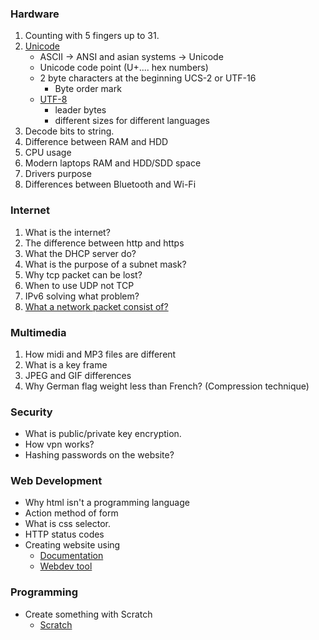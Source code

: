 ### Hardware
1. Counting with 5 fingers up to 31.
2. [Unicode](https://www.joelonsoftware.com/2003/10/08/the-absolute-minimum-every-software-developer-absolutely-positively-must-know-about-unicode-and-character-sets-no-excuses/)
    - ASCII -> ANSI and asian systems -> Unicode
    - Unicode code point (U+.... hex numbers)
    - 2 byte characters at the beginning UCS-2 or UTF-16
        - Byte order mark
    - [UTF-8](https://www.freecodecamp.org/news/what-is-utf-8-character-encoding/)
        - leader bytes 
        - different sizes for different languages
3. Decode bits to string.
3. Difference between RAM and HDD
4. CPU usage
5. Modern laptops RAM and HDD/SDD space
6. Drivers purpose
7. Differences between Bluetooth and Wi-Fi

### Internet
1. What is the internet?
2. The difference between http and https
3. What the DHCP server do?
4. What is the purpose of a subnet mask?
5. Why tcp packet can be lost?
6. When to use UDP not TCP
7. IPv6 solving what problem?
8. [What a network packet consist of?](https://www.khanacademy.org/computing/computers-and-internet/xcae6f4a7ff015e7d:the-internet/xcae6f4a7ff015e7d:routing-with-redundancy/a/ip-packets)


### Multimedia
1. How midi and MP3 files are different
2. What is a key frame
3. JPEG and GIF differences
4. Why German flag weight less than French? (Compression technique)


### Security
- What is public/private key encryption.
- How vpn works?
- Hashing passwords on the website?


### Web Development
- Why html isn't a programming language
- Action method of form
- What is css selector.
- HTTP status codes
- Creating website using
    - [Documentation](https://htmldog.com/guides/html/)
    - [Webdev tool](https://replit.com/)


### Programming
- Create something with Scratch
    - [Scratch](scratch.mit.edu)